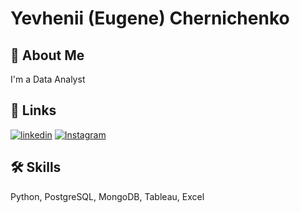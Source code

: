
# Yevhenii (Eugene) Chernichenko


## 🚀 About Me
I'm a Data Analyst


## 🔗 Links

[![linkedin](https://icons.iconarchive.com/icons/uiconstock/socialmedia/32/Linkedin-icon.png)](https://www.linkedin.com/in/slider2k/)
[![Instagram](https://cdn.icon-icons.com/icons2/1584/PNG/32/3721672-instagram_108066.png)](https://Instagram.com/slider.2k)


## 🛠 Skills
Python, PostgreSQL, MongoDB, Tableau, Excel

